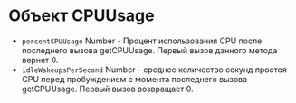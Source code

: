 # Объект CPUUsage

* `percentCPUUsage` Number - Процент использования CPU после последнего вызова getCPUUsage. Первый вызов данного метода вернет 0.
* `idleWakeupsPerSecond` Number - среднее количество секунд простоя CPU перед пробуждением с момента последнего вызова getCPUUsage. Первый вызов возвращает 0.